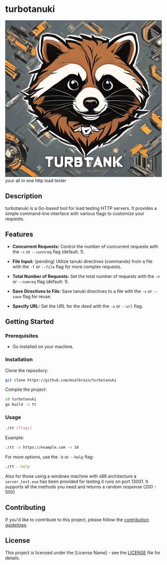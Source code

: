 # turbotanuki
![Project Logo](logo.png)
your all in one http load tester


## Description

turbotanuki is a Go-based tool for load testing HTTP servers. It provides a simple command-line interface with various flags to customize your requests. 

## Features

- **Concurrent Requests:** Control the number of concurrent requests with the `-c` or `--cunnreq` flag (default: 1).
- **File Input:** (pending) Utilize tanuki directives (commands) from a file with the `-f` or `--file` flag for more complex requests.

- **Total Number of Requests:** Set the total number of requests with the `-n` or `--numreq` flag (default: 1).
- **Save Directives to File:** Save tanuki directives to a file with the `-s` or `--save` flag for reuse.
- **Specify URL:** Set the URL for the deed with the `-u` or `--url` flag.

## Getting Started

### Prerequisites

- Go installed on your machine.

### Installation

Clone the repository:

```bash
git clone https://github.com/msalbrain/turbotanuki
```

Compile the project:

```bash
cd turbotanuki
go build -o tt
```

### Usage

```bash
./tt [flags]
```

Example:

```bash
./tt -u https://example.com -n 10
```

For more options, use the `-h` or `--help` flag:

```bash
./tt --help
```

Also for those using a windows machine with x86 architecture a `server_test.exe` has been provided for testing it runs on port 13001. It supports all the methods you need and returns a random response (200 - 500)



## Contributing

If you'd like to contribute to this project, please follow the [contribution guidelines](CONTRIBUTING.md).

## License

This project is licensed under the [License Name] - see the [LICENSE](LICENSE) file for details.

